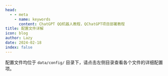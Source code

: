 ```yaml
---
head:
  - - meta
    - name: keywords
      content: ChatGPT QQ机器人教程，QChatGPT项目部署教程
title: 配置文件详解
icon: blog
author: Lazy
date: 2024-02-18
index: false
---
```


配置文件均位于 `data/config/` 目录下，请点击左侧目录查看各个文件的详细配置项。